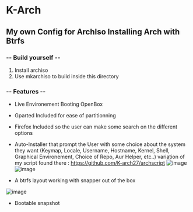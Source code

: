 # K-Arch
## My own Config for ArchIso Installing Arch with Btrfs


### -- Build yourself --

1. Install archiso
2. Use mkarchiso to build inside this directory

### -- Features --



- Live Environement Booting OpenBox


- Gparted Included for ease of partitionning


- Firefox Included so the user can make some search on the different options


- Auto-Installer that prompt the User with some choice about the system they want (Keymap, Locale, Username, Hostname, Kernel, Shell, Graphical Environement, Choice of Repo, Aur Helper, etc..)  variation of my script found there : https://github.com/K-arch27/archscript
![image](https://user-images.githubusercontent.com/98610690/229261079-2cd61223-7cca-4d84-aba4-c591b3cfaa61.png) ![image](https://user-images.githubusercontent.com/98610690/229261090-509181ac-b714-4d9f-9723-43d6307deb75.png)



- A btrfs layout working with snapper out of the box

![image](https://user-images.githubusercontent.com/98610690/229260800-4bc7d45d-16f6-472e-81d8-92bae0d2e08b.png)



- Bootable snapshot


